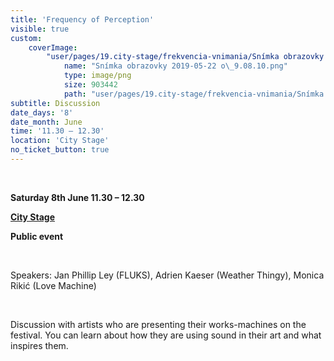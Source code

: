 ```yaml
---
title: 'Frequency of Perception'
visible: true
custom:
    coverImage:
        "user/pages/19.city-stage/frekvencia-vnimania/Snímka obrazovky 2019-05-22 o\_9.08.10.png":
            name: "Snímka obrazovky 2019-05-22 o\_9.08.10.png"
            type: image/png
            size: 903442
            path: "user/pages/19.city-stage/frekvencia-vnimania/Snímka obrazovky 2019-05-22 o\_9.08.10.png"
subtitle: Discussion
date_days: '8'
date_month: June
time: '11.30 – 12.30'
location: 'City Stage'
no_ticket_button: true
---
```


<br>

**Saturday 8th June 11.30 – 12.30**

**[City Stage](/map)**

**Public event**

<br>

Speakers: Jan Phillip Ley (FLUKS), Adrien Kaeser (Weather Thingy), Monica Rikić (Love Machine) 

<br>

Discussion with artists who are presenting their works-machines on the festival. You can learn about how they are using sound in their art and what inspires them.

<br>